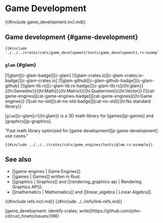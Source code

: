 # Game Development

{{#include game_development.incl.md}}

## Game development {#game-development}

```rust,editable
{{#include ../../../crates/cats/game_development/tests/game_development1.rs:example}}
```

### `glam` {#glam}

[![glam][c-glam-badge]][c-glam] [![glam-crates.io][c-glam-crates.io-badge]][c-glam-crates.io] [![glam-github][c-glam-github-badge]][c-glam-github] [![glam-lib.rs][c-glam-lib.rs-badge]][c-glam-lib.rs]{{hi:glam}}{{hi:Gamedev}}{{hi:Math}}{{hi:Matrix}}{{hi:Quaternion}}{{hi:Vector}} [![cat-game-engines][cat-game-engines-badge]][cat-game-engines]{{hi:Game engines}} [![cat-no-std][cat-no-std-badge]][cat-no-std]{{hi:No standard library}}

[`glam`][c-glam]⮳{{hi:glam}} is a 3D math library for [games][p-games] and [graphics][p-graphics].

"Fast math library optimized for [game development][p-game-development] use cases."

```rust,editable
{{#include ../../../crates/cats/game_engines/tests/glam.rs:example}}
```

## See also

- [[game-engines | Game Engines]].
- [[games | Games]] written in Rust.
- [[graphics | Graphics]] and [[rendering_graphics-api | Rendering Graphics API]].
- [[mathematics | Mathematics]] and [[linear_algebra | Linear Algebra]].

{{#include refs.incl.md}}
{{#include ../../refs/link-refs.md}}

<div class="hidden">
[game_development: identify crates; write](https://github.com/john-cd/rust_howto/issues/366)
</div>
